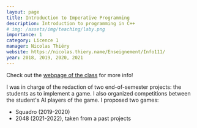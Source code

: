```yaml
---
layout: page
title: Introduction to Imperative Programming
description: Introduction to programming in C++
# img: /assets/img/teaching/laby.png
importance: 1
category: Licence 1
manager: Nicolas Thiéry
website: https://nicolas.thiery.name/Enseignement/Info111/
year: 2018, 2019, 2020, 2021
---
```


Check out the [webpage of the class](https://nicolas.thiery.name/Enseignement/Info111) for more info!

I was in charge of the redaction of two end-of-semester projects: the students as to implement a game. I also organized competitions between the student's AI players of the game.
I proposed two games:

- Squadro (2019-2020)
- 2048 (2021-2022), taken from a past projects